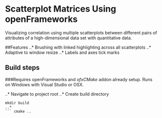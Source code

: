 # Scatterplot Matrices Using openFrameworks

Visualizing correlation using multiple scatterplots between different pairs of attributes of a high-dimensional data set with quantitative data.

##Features
..* Brushing with linked highlighting across all scatterplots
..* Adaptive to window resize
..* Labels and axes tick marks

## Build steps
###Requires openFrameworks and *ofxCMake* addon already setup. Runs on Windows with Visual Studio or OSX.

..* Navigate to project root
..* Create build directory 
````
mkdir build
..* 
``` cmake ..

